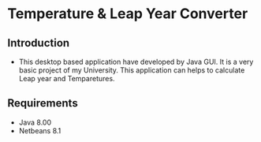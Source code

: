 # Temperature & Leap Year Converter

## Introduction
* This desktop based application have developed by Java GUI. It is a very basic project of my University. This application can helps to calculate Leap year and Temparetures.

## Requirements
* Java 8.00
* Netbeans 8.1
